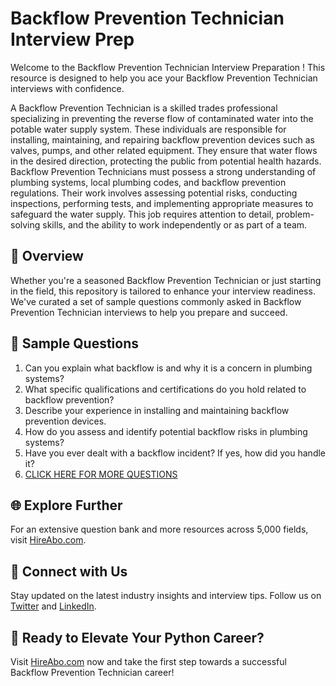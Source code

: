 # Backflow Prevention Technician Interview Prep

Welcome to the Backflow Prevention Technician Interview Preparation ! This resource is designed to help you ace your Backflow Prevention Technician interviews with confidence.

A Backflow Prevention Technician is a skilled trades professional specializing in preventing the reverse flow of contaminated water into the potable water supply system. These individuals are responsible for installing, maintaining, and repairing backflow prevention devices such as valves, pumps, and other related equipment. They ensure that water flows in the desired direction, protecting the public from potential health hazards. Backflow Prevention Technicians must possess a strong understanding of plumbing systems, local plumbing codes, and backflow prevention regulations. Their work involves assessing potential risks, conducting inspections, performing tests, and implementing appropriate measures to safeguard the water supply. This job requires attention to detail, problem-solving skills, and the ability to work independently or as part of a team.

## 🚀 Overview

Whether you're a seasoned Backflow Prevention Technician or just starting in the field, this repository is tailored to enhance your interview readiness. We've curated a set of sample questions commonly asked in Backflow Prevention Technician interviews to help you prepare and succeed.

## 📝 Sample Questions

1. Can you explain what backflow is and why it is a concern in plumbing systems?
2. What specific qualifications and certifications do you hold related to backflow prevention?
3. Describe your experience in installing and maintaining backflow prevention devices.
4. How do you assess and identify potential backflow risks in plumbing systems?
5. Have you ever dealt with a backflow incident? If yes, how did you handle it?
6. [CLICK HERE FOR MORE QUESTIONS](https://hireabo.com/job/12_0_11/Backflow%20Prevention%20Technician)

## 🌐 Explore Further

For an extensive question bank and more resources across 5,000 fields, visit [HireAbo.com](https://www.hireabo.com).

## 📱 Connect with Us

Stay updated on the latest industry insights and interview tips. Follow us on [Twitter](https://twitter.com/hireabo) and [LinkedIn](https://www.linkedin.com/in/hire-abo-3609972a8/).

## 🚀 Ready to Elevate Your Python Career?

Visit [HireAbo.com](https://www.hireabo.com) now and take the first step towards a successful Backflow Prevention Technician career!